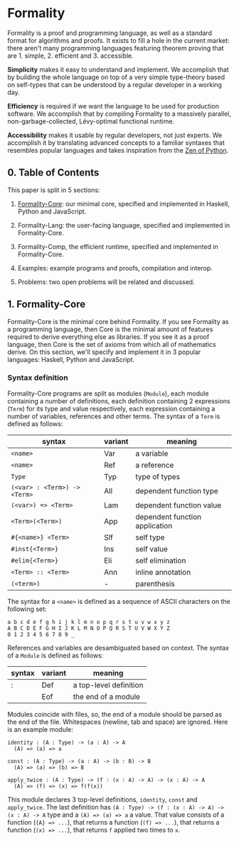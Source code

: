 Formality
=========

Formality is a proof and programming language, as well as a standard format for
algorithms and proofs. It exists to fill a hole in the current market: there
aren't many programming languages featuring theorem proving that are 1. simple,
2. efficient and 3. accessible.

**Simplicity** makes it easy to understand and implement. We accomplish that by
building the whole language on top of a very simple type-theory based on
self-types that can be understood by a regular developer in a working day.

**Efficiency** is required if we want the language to be used for production
software. We accomplish that by compiling Formality to a massively parallel,
non-garbage-collected, Lévy-optimal functional runtime.

**Accessibility** makes it usable by regular developers, not just experts. We
accomplish it by translating advanced concepts to a familiar syntaxes that
resembles popular languages and takes inspiration from the [Zen of Python](https://www.python.org/dev/peps/pep-0020/).

## 0. Table of Contents

This paper is split in 5 sections:

1. [Formality-Core](#formality-core): our minimal core, specified and
   implemented in Haskell, Python and JavaScript.

2. Formality-Lang: the user-facing language, specified and implemented in
   Formality-Core.

3. Formality-Comp, the efficient runtime, specified and implemented in
   Formality-Core.

4. Examples: example programs and proofs, compilation and interop.

5. Problems: two open problems will be related and discussed.

## 1. Formality-Core

Formality-Core is the minimal core behind Formality. If you see Formality as a
programming language, then Core is the minimal amount of features required to
derive everything else as libraries. If you see it as a proof language, then
Core is the set of axioms from which all of mathematics derive. On this
section, we'll specify and implement it in 3 popular languages: Haskell, Python
and JavaScript.

### Syntax definition

Formality-Core programs are split as modules (`Module`), each module containing
a number of definitions, each definition containing 2 expressions (`Term`) for
its type and value respectively, each expression containing a number of
variables, references and other terms. The syntax of a `Term` is defined as
follows:

syntax                       | variant | meaning
---------------------------- | ------- | -------
`<name>`                     | Var     | a variable
`<name>`                     | Ref     | a reference
`Type`                       | Typ     | type of types
`(<var> : <Term>) -> <Term>` | All     | dependent function type
`(<var>) => <Term>`          | Lam     | dependent function value
`<Term>(<Term>)`             | App     | dependent function application
`#{<name>} <Term>`           | Slf     | self type
`#inst{<Term>}`              | Ins     | self value
`#elim{<Term>}`              | Eli     | self elimination
`<Term> :: <Term>`           | Ann     | inline annotation
`(<term>)`                   | -       | parenthesis

The syntax for a `<name>` is defined as a sequence of ASCII characters on the
following set: 

```
a b c d e f g h i j k l m n o p q r s t u v w x y z
A B C D E F G H I J K L M N O P Q R S T U V W X Y Z
0 1 2 3 4 5 6 7 8 9 _
```

References and variables are desambiguated based on context. The syntax of a
`Module` is defined as follows:

syntax                   | variant | meaning
------------------------ | ------- | -------
<term> : <term> <module> | Def     | a top-level definition
<eof>                    | Eof     | the end of a module

Modules coincide with files, so, the end of a module should be parsed as the end
of the file. Whitespaces (newline, tab and space) are ignored. Here is an
example module:

```
identity : (A : Type) -> (a : A) -> A
  (A) => (a) => a

const : (A : Type) -> (a : A) -> (b : B) -> B
  (A) => (a) => (b) => B
  
apply_twice : (A : Type) -> (f : (x : A) -> A) -> (x : A) -> A
  (A) => (f) => (x) => f(f(x))
```

This module declares 3 top-level definitions, `identity`, `const` and
`apply_twice`. The last definition has `(A : Type) -> (f : (x : A) -> A) -> (x :
A) -> A` type and a `(A) => (a) => a` a value. That value consists of a function
(`{A} => ...`), that returns a function (`(f) => ...`), that returns a function
(`(x) => ...`), that returns `f` applied two times to `x`.
